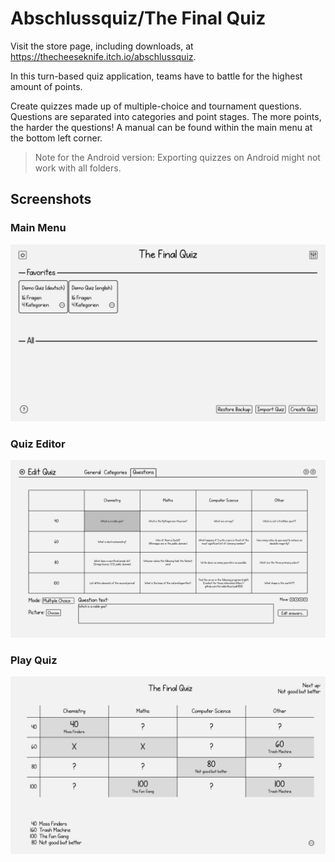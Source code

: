 # Abschlussquiz/The Final Quiz

Visit the store page, including downloads, at <https://thecheeseknife.itch.io/abschlussquiz>.

In this turn-based quiz application, teams have to battle for the highest amount of points.

Create quizzes made up of multiple-choice and tournament questions. Questions are separated into categories and point stages. The more points, the harder the questions! A manual can be found within the main menu at the bottom left corner.

> Note for the Android version: Exporting quizzes on Android might not work with all folders.

## Screenshots

### Main Menu

![Main Menu](./marketing/screenshots/main_menu.png)

### Quiz Editor

![Quiz Editor](./marketing/screenshots/edit_quiz.png)

### Play Quiz

![Play Quiz](./marketing/screenshots/play_quiz.png)

